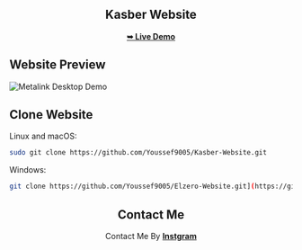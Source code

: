 <div align="center">
  <h2 align="center">Kasber Website</h2>
  <a href="https://youssef9005.github.io/Kasber-Website/"><strong>➥ Live Demo</strong></a>
</div>

<h2>Website Preview</h2>

![Metalink Desktop Demo](./Finshing/Kasber.png "Desktop Demo")

## Clone Website

Linux and macOS:

```bash
sudo git clone https://github.com/Youssef9005/Kasber-Website.git
```

Windows:

```bash
git clone https://github.com/Youssef9005/Elzero-Website.git](https://github.com/Youssef9005/Kasber-Website.git
```

<div align="center">
    <h2>Contact Me</h2>
    <span>Contact Me By </span><a href="https://instagram.com/youssef_65_sameh?utm_source=qr"><strong>Instgram</strong></a>
</div>
